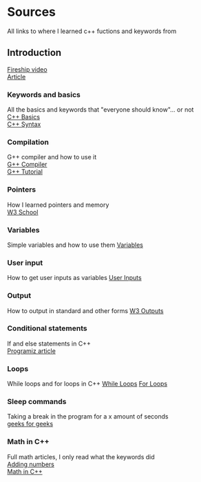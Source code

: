 # Sources
All links to where I learned c++ fuctions and keywords from

## Introduction
[Fireship video](https://www.youtube.com/watch?v=MNeX4EGtR5Y)  
[Article](https://www.geeksforgeeks.org/top-10-reasons-to-learn-c-plus-plus/)

### Keywords and basics
All the basics and keywords that "everyone should know"... or not  
[C++ Basics](https://www.geeksforgeeks.org/cpp-keywords/)  
[C++ Syntax](https://www.w3schools.com/cpp/cpp_syntax.asp)

### Compilation
G++ compiler and how to use it  
[G++ Compiler](https://www3.cs.stonybrook.edu/~alee/g++/g++.html)  
[G++ Tutorial](https://www.tutorialspoint.com/How-to-compile-and-run-the-Cplusplus-program)

### Pointers
How I learned pointers and memory  
[W3 School](https://www.w3schools.com/cpp/cpp_pointers.asp)

### Variables
Simple variables and how to use them
[Variables](https://www.w3schools.com/cpp/cpp_variables.asp)

### User input
How to get user inputs as variables
[User Inputs](https://www.w3schools.com/cpp/cpp_user_input.asp)

### Output
How to output in standard and other forms
[W3 Outputs](https://www.w3schools.com/cpp/cpp_output.asp)

### Conditional statements
If and else statements in C++  
[Programiz article](https://www.programiz.com/cpp-programming/if-else)

### Loops
While loops and for loops in C++
[While Loops](https://www.w3schools.com/cpp/cpp_while_loop.asp)
[For Loops](https://www.w3schools.com/cpp/cpp_for_loop.asp)

### Sleep commands
Taking a break in the program for a x amount of seconds  
[geeks for geeks](https://www.geeksforgeeks.org/sleep-function-in-cpp/)

### Math in C++
Full math articles, I only read what the keywords did  
[Adding numbers](https://www.programiz.com/cpp-programming/examples/add-numbers)  
[Math in C++](https://www.w3schools.com/cpp/cpp_math.asp)
